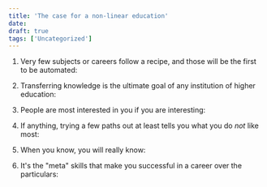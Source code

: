 ```yaml
---
title: 'The case for a non-linear education'
date: 
draft: true
tags: ['Uncategorized']
---
```


1) Very few subjects or careers follow a recipe, and those will be the first to be automated:

2) Transferring knowledge is the ultimate goal of any institution of higher education:

3) People are most interested in you if you are interesting:

4) If anything, trying a few paths out at least tells you what you do _not_ like most:

5) When you know, you will really know:

6) It's the "meta" skills that make you successful in a career over the particulars: